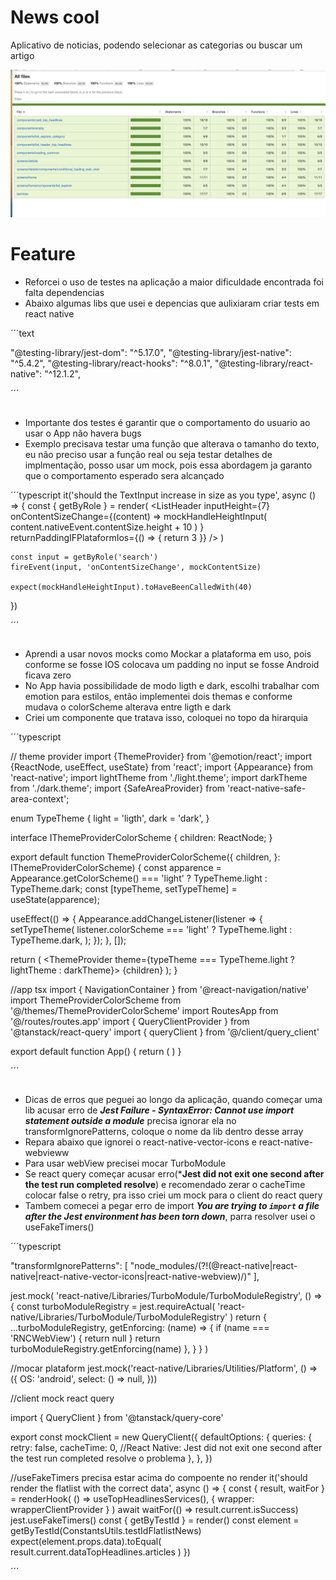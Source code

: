 # News cool
Aplicativo de noticias, podendo selecionar as categorias ou buscar um artigo

![test](./test.png)
# Feature
- Reforcei o uso de testes na aplicação a maior dificuldade encontrada foi falta dependencias
- Abaixo algumas libs que usei e depencias que aulixiaram criar tests em react native

´´´text

 "@testing-library/jest-dom": "^5.17.0",
 "@testing-library/jest-native": "^5.4.2",
 "@testing-library/react-hooks": "^8.0.1",
 "@testing-library/react-native": "^12.1.2",

´´´


##
- Importante dos testes é garantir que o comportamento do usuario ao usar o App não havera bugs
- Exemplo precisava testar uma função que alterava o tamanho do texto, eu não preciso usar a função real ou seja testar detalhes de implmentação, posso usar um mock, pois essa abordagem ja garanto que o comportamento esperado sera alcançado



´´´typescript
 it('should the TextInput increase in size as you type', async () => {
    const { getByRole } = render(
      <ListHeader
        inputHeight={7}
        onContentSizeChange={(content) =>
          mockHandleHeightInput(
            content.nativeEvent.contentSize.height + 10
          )
        }
        returnPaddingIFPlataformIos={() => {
          return 3
        }}
      />
    )

    const input = getByRole('search')
    fireEvent(input, 'onContentSizeChange', mockContentSize)

    expect(mockHandleHeightInput).toHaveBeenCalledWith(40)
  })

´´´
## 
- Aprendi a usar novos mocks como Mockar a plataforma em uso, pois conforme se fosse IOS colocava um padding no input se fosse Android ficava zero
- No App havia possibilidade de modo ligth e dark, escolhi trabalhar com emotion para estilos, então implementei dois themas e conforme mudava o colorScheme alterava entre ligth e dark
- Criei um componente que tratava isso, coloquei no topo da hirarquia

´´´typescript

// theme provider
import {ThemeProvider} from '@emotion/react';
import {ReactNode, useEffect, useState} from 'react';
import {Appearance} from 'react-native';
import lightTheme from './light.theme';
import darkTheme from './dark.theme';
import {SafeAreaProvider} from 'react-native-safe-area-context';

enum TypeTheme {
  light = 'ligth',
  dark = 'dark',
}

interface IThemeProviderColorScheme {
  children: ReactNode;
}

export default function ThemeProviderColorScheme({
  children,
}: IThemeProviderColorScheme) {
  const apparence =
    Appearance.getColorScheme() === 'light' ? TypeTheme.light : TypeTheme.dark;
  const [typeTheme, setTypeTheme] = useState<TypeTheme>(apparence);

  useEffect(() => {
    Appearance.addChangeListener(listener => {
      setTypeTheme(
        listener.colorScheme === 'light' ? TypeTheme.light : TypeTheme.dark,
      );
    });
  }, []);

  return (
    <SafeAreaProvider>
      <ThemeProvider
        theme={typeTheme === TypeTheme.light ? lightTheme : darkTheme}>
        {children}
      </ThemeProvider>
    </SafeAreaProvider>
  );
}


//app tsx
import { NavigationContainer } from '@react-navigation/native'
import ThemeProviderColorScheme from '@/themes/ThemeProviderColorScheme'
import RoutesApp from '@/routes/routes.app'
import { QueryClientProvider } from '@tanstack/react-query'
import { queryClient } from '@/client/query_client'

export default function App() {
  return (
    <ThemeProviderColorScheme>
      <NavigationContainer>
        <QueryClientProvider client={queryClient}>
          <RoutesApp />
        </QueryClientProvider>
      </NavigationContainer>
    </ThemeProviderColorScheme>
  )
}


´´´

##
- Dicas de erros que peguei ao longo da aplicação, quando começar uma lib acusar erro de ***Jest Failure - SyntaxError: Cannot use import statement outside a module*** precisa ignorar ela no transformIgnorePatterns, coloque o nome da lib  dentro desse array
- Repara abaixo que ignorei o react-native-vector-icons e react-native-webvieww
- Para usar webView precisei mocar TurboModule
- Se react query começar acusar erro(***Jest did not exit one second after the test run completed resolve**) e recomendado zerar o cacheTime  colocar false o retry, pra isso criei um mock para o client do react query
- Tambem comecei a pegar erro de import ***You are trying to `import` a file after the Jest environment has been torn down***, parra resolver usei o useFakeTimers()

´´´typescript

"transformIgnorePatterns": [   "node_modules/(?!(@react-native|react-native|react-native-vector-icons|react-native-webview)/)" ],

jest.mock(
  'react-native/Libraries/TurboModule/TurboModuleRegistry',
  () => {
    const turboModuleRegistry = jest.requireActual(
      'react-native/Libraries/TurboModule/TurboModuleRegistry'
    )
    return {
      ...turboModuleRegistry,
      getEnforcing: (name) => {
        if (name === 'RNCWebView') {
          return null
        }
        return turboModuleRegistry.getEnforcing(name)
      },
    }
  }
)
 
 //mocar plataform
 jest.mock('react-native/Libraries/Utilities/Platform', () => ({
  OS: 'android',
  select: () => null,
}))


//client mock react query

import { QueryClient } from '@tanstack/query-core'

export const mockClient = new QueryClient({
  defaultOptions: {
    queries: {
      retry: false,
      cacheTime: 0, //React Native: Jest did not exit one second after the test run completed resolve o problema
    },
  },
})


//useFakeTimers precisa estar acima do compoente no render
it('should render the flatlist with the correct data', async () => {
    const { result, waitFor } = renderHook(
      () => useTopHeadlinesServices(),
      { wrapper: wrapperClientProvider }
    )
    await waitFor(() => result.current.isSuccess)
    jest.useFakeTimers()
    const { getByTestId } = render(<HomeScreen />)
    const element = getByTestId(ConstantsUtils.testIdFlatlistNews)
    expect(element.props.data).toEqual(
      result.current.dataTopHeadlines.articles
    )
  })


´´´




